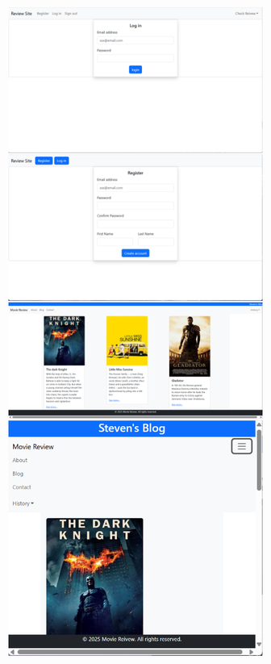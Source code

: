 ![Login Page](assets/image.png)
![Register Page](assets/image-1.png)
![Blog Full Screen](assets/blogfullscreen.png)
![Blog Small Screen](assets/blogsmallscreen.png)
